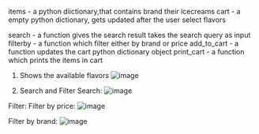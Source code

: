 items - a python diictionary,that contains brand their icecreams
cart - a empty python dictionary, gets updated after the user select flavors

search - a function gives the search result takes the search query as input
filterby - a function which filter either by brand or price
add_to_cart - a function updates the cart python dictionary object
print_cart - a function which prints the items in cart

1. Shows the available flavors
![image](https://github.com/user-attachments/assets/807c9f02-9689-4703-908a-0df42b2dfe71)

2. Search and Filter
Search:
![image](https://github.com/user-attachments/assets/9ae27f1e-0f3f-48e6-afe9-6019d6553c9a)

Filter:
Filter by price:
![image](https://github.com/user-attachments/assets/4db9c495-b312-46cc-a9ea-be4a2dc03ffc)

Filter by brand:
![image](https://github.com/user-attachments/assets/4cfbe83d-85ef-4f46-b419-e6ad06284feb)



